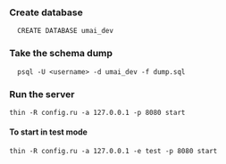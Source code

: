 ### Create database

```
  CREATE DATABASE umai_dev
```
### Take the schema dump

```
  psql -U <username> -d umai_dev -f dump.sql
```

### Run the server

```
thin -R config.ru -a 127.0.0.1 -p 8080 start
```

#### To start in test mode

```
thin -R config.ru -a 127.0.0.1 -e test -p 8080 start
```